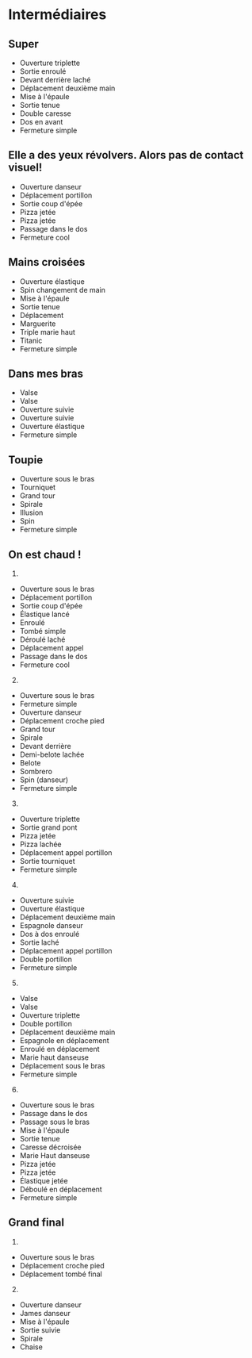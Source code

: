 Intermédiaires
==============


Super
---------------------------

- Ouverture triplette
- Sortie enroulé
- Devant derrière laché
- Déplacement deuxième main
- Mise à l'épaule
- Sortie tenue
- Double caresse
- Dos en avant
- Fermeture simple

Elle a des yeux révolvers. Alors pas de contact visuel!
---------------------------

- Ouverture danseur
- Déplacement portillon
- Sortie coup d'épée
- Pizza jetée
- Pizza jetée
- Passage dans le dos
- Fermeture cool

Mains croisées
---------------------------

- Ouverture élastique
- Spin changement de main
- Mise à l'épaule
- Sortie tenue
- Déplacement
- Marguerite
- Triple marie haut
- Titanic
- Fermeture simple

Dans mes bras
---------------------------

- Valse
- Valse
- Ouverture suivie
- Ouverture suivie
- Ouverture élastique
- Fermeture simple


Toupie
-------------------

- Ouverture sous le bras
- Tourniquet
- Grand tour
- Spirale
- Illusion
- Spin
- Fermeture simple


On est chaud !
--------------

1.
- Ouverture sous le bras
- Déplacement portillon
- Sortie coup d'épée
- Élastique lancé
- Enroulé
- Tombé simple
- Déroulé laché
- Déplacement appel
- Passage dans le dos
- Fermeture cool

2.
- Ouverture sous le bras
- Fermeture simple
- Ouverture danseur
- Déplacement croche pied
- Grand tour
- Spirale
- Devant derrière
- Demi-belote lachée
- Belote
- Sombrero
- Spin (danseur)
- Fermeture simple

3.
- Ouverture triplette
- Sortie grand pont
- Pizza jetée
- Pizza lachée
- Déplacement appel portillon
- Sortie tourniquet
- Fermeture simple

4.
- Ouverture suivie
- Ouverture élastique
- Déplacement deuxième main
- Espagnole danseur
- Dos à dos enroulé
- Sortie laché
- Déplacement appel portillon
- Double portillon
- Fermeture simple

5.
- Valse
- Valse
- Ouverture triplette
- Double portillon
- Déplacement deuxième main
- Espagnole en déplacement
- Enroulé en déplacement
- Marie haut danseuse
- Déplacement sous le bras
- Fermeture simple

6.
- Ouverture sous le bras
- Passage dans le dos
- Passage sous le bras
- Mise à l'épaule
- Sortie tenue
- Caresse décroisée
- Marie Haut danseuse
- Pizza jetée
- Pizza jetée
- Élastique jetée
- Déboulé en déplacement
- Fermeture simple

Grand final
-----------------

1.
- Ouverture sous le bras
- Déplacement croche pied
- Déplacement tombé final

2.
- Ouverture danseur
- James danseur
- Mise à l'épaule
- Sortie suivie
- Spirale
- Chaise

